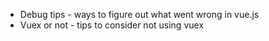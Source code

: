 * Debug tips - ways to figure out what went wrong in vue.js
* Vuex or not - tips to consider not using vuex